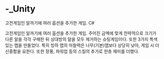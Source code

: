 # -_Unity
고전게임인 알까기에 여러 옵션을 추가한 게임.
C#

고전게임인 알까기에 여러 옵션을 추가한 게임. 주어진 금액에 맞게 전략적으로 크기가 다른 알을 각각 구매한 뒤 상대방의 알을 모두 제거하는 슈팅게임이다. 또한 3가지 특색 있는 맵을 만들었다. 특히 빙하 맵의 마찰력은 나무(기본)맵보다 상당히 낮아, 게임 시 더 신중함을 요한다. 또한 장풍, 파워업 등의 스킬의 추가로 한층 재미를 더했다.
